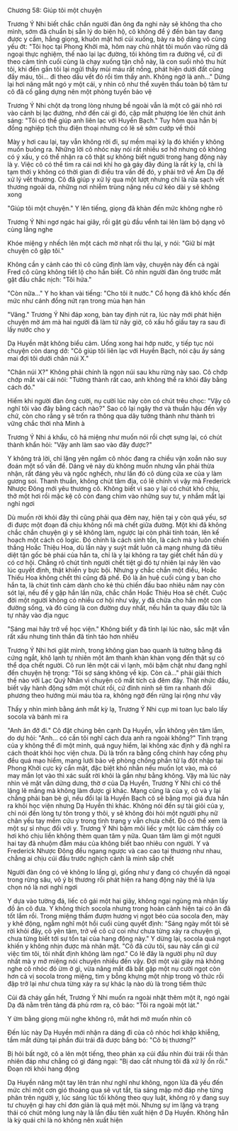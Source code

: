 




Chương 58: Giúp tôi một chuyện

Trương Ý Nhi biết chắc chắn người đàn ông đa nghi này sẽ không tha cho mình, sớm đã chuẩn bị sẵn lý do biện hộ, cô không để ý đến bàn tay đang được y cầm, hắng giọng, khuôn mặt hơi cúi xuống, bày ra bộ dáng vô cùng yếu ớt: "Tôi học tại Phong Khởi mà, hôm nay chủ nhật tôi muốn vào rừng dã ngoại thực nghiệm, thế nào lại lạc đường, tôi không tìm ra đường về, cứ đi theo cảm tính cuối cùng là chạy xuống tận chỗ này, là con suối nhỏ thu hút tôi, khi đến gần tôi lại ngửi thấy mùi máu rất nồng, phát hiện dưới đất cũng đầy máu, tôi... đi theo dấu vết đó rồi tìm thấy anh. Không ngờ là anh..." Dừng lại hơi nâng mắt ngó y một cái, y nhìn cô như thể xuyên thấu toàn bộ tâm tư cô đã cố gắng dựng nên một phòng tuyến bảo vệ

Trương Ý Nhi chột dạ trong lòng nhưng bề ngoài vẫn là một cô gái nhỏ rơi vào cảnh bị lạc đường, nhớ đến cái gì đó, cặp mắt phượng lóe lên chút ánh sáng: "Tôi có thể giúp anh liên lạc với Huyền Bạch." Tuy hôm qua hắn bị đồng nghiệp tịch thu điện thoại nhưng có lẽ sẽ sớm cướp về thôi

Mày y hơi cau lại, tay vẫn không rời đi, sự mềm mại kỳ lạ đó khiến y không muốn buông ra. Những lời cô nhóc này nói rất nhiều sơ hở nhưng cô không có ý xấu, y có thể nhận ra cô thật sự không biết người trong hang động này là y. Việc cô có thể tìm ra cái nơi khỉ ho gà gáy đây đúng là rất kỳ lạ, chỉ là tạm thời y không có thời gian đi điều tra vấn đề đó, y phải trở về Ám Dạ để xử lý vết thương. Cô đã giúp y xử lý qua một lượt nhưng chỉ là rửa sạch vết thương ngoài da, những nơi nhiễm trùng nặng nếu cứ kéo dài y sẽ không xong

"Giúp tôi một chuyện." Y lên tiếng, giọng đã khàn đến mức không nghe rõ

Trương Ý Nhi ngơ ngác hai giây, rồi gật gù đầu vểnh tai lên làm bộ dạng vô cùng lắng nghe


Khóe miệng y nhếch lên một cách mờ nhạt rồi thu lại, y nói: "Giữ bí mật chuyện cô gặp tôi."

Không cần y cảnh cáo thì cô cũng định làm vậy, chuyện này đến cả ngài Fred cô cũng không tiết lộ cho hắn biết. Cô nhìn người đàn ông trước mắt gật đầu chắc nịch: "Tôi hứa."

"Còn nữa..." Y ho khan vài tiếng: "Cho tôi ít nước." Cổ họng đã khô khốc đến mức như cánh đồng nứt rạn trong mùa hạn hán

"Vâng." Trương Ý Nhi đáp xong, bàn tay định rút ra, lúc này mới phát hiện chuyện mờ ám mà hai người đã làm từ nãy giờ, cô xấu hổ giấu tay ra sau đi lấy nước cho y

Dạ Huyền mặt không biểu cảm. Uống xong hai hớp nước, y tiếp tục nói chuyện còn dang dở: "Cô giúp tôi liên lạc với Huyền Bạch, nói cậu ấy sáng mai đợi tôi dưới chân núi X."

"Chân núi X?" Không phải chính là ngọn núi sau khu rừng này sao. Cô chớp chớp mắt vài cái nói: "Tường thành rất cao, anh không thể ra khỏi đây bằng cách đó."

Hiếm khi người đàn ông cười, nụ cười lúc này còn có chút trêu chọc: "Vậy cô nghĩ tôi vào đây bằng cách nào?" Sao cô lại ngây thơ và thuần hậu đến vậy chứ, còn cho rằng y sẽ trốn ra thông qua dãy tường thành như thành trì vững chắc thời nhà Minh à

Trương Ý Nhi á khẩu, cô há miệng như muốn nói rồi chợt sựng lại, có chút thành khẩn hỏi: "Vậy anh làm sao vào đây được?"


Y không trả lời, chỉ lặng yên ngắm cô nhóc đang ra chiều vặn xoắn não suy đoán một số vấn đề. Dáng vẻ này dù không muốn nhưng vẫn phải thừa nhận, rất đáng yêu và ngốc nghếch, như lần đó cô dùng cửa xe của y làm gương soi. Thanh thuần, không chút tâm địa, có lẽ chính vì vậy mà Frederick Nhược Đông mới yêu thương cô. Không biết vì sao y lại có chút khó chịu, thở một hơi rồi mặc kệ cô còn đang chìm vào những suy tư, y nhắm mắt lại nghỉ ngơi

Dù muốn rời khỏi đây thì cũng phải qua đêm nay, hiện tại y còn quá yếu, sợ đi được một đoạn đã chịu không nổi mà chết giữa đường. Một khi đã không chắc chắn chuyện gì y sẽ không làm, ngược lại còn phải tính toán, lên kế hoạch một cách có logic. Đó chính là cách sinh tồn, là cách mà y luôn chiến thắng Hoắc Thiệu Hoa, dù lần này y suýt mất luôn cả mạng nhưng đã tiêu diệt tận gốc bè phái của hắn ta, chỉ là y lại không ra tay giết chết hắn dù y có cơ hội. Chẳng rõ chút tình người chết tiệt gì đó tự nhiên lại nảy lên vào lúc quyết định, thật khiến y bực bội. Nhưng y chắc chắn một điều, Hoắc Thiếu Hoa không chết thì cũng đã phế. Đó là ân huệ cuối cùng y ban cho hắn ta, là chút tình cảm dành cho kẻ thù chiến đấu bao nhiêu năm nay còn sót lại, nếu để y gặp hắn lần nữa, chắc chắn Hoắc Thiệu Hoa sẽ chết. Cuộc đời một người không có nhiều cơ hội như vậy, y đã chừa cho hắn một con đường sống, và đó cũng là con đường duy nhất, nếu hắn ta quay đầu tức là tự nhảy vào địa ngục

"Sáng mai hãy trở về học viện." Không biết y đã tỉnh lại lúc nào, sắc mặt vẫn rất xấu nhưng tinh thần đã tỉnh táo hơn nhiều

Trương Ý Nhi hơi giật mình, trong không gian bao quanh là tường bằng đá cứng ngắt, khô lạnh tự nhiên một âm thanh khàn khàn vọng đến thật sự có thể dọa chết người. Cô run lên một cái vì lạnh, môi bặm chặt như đang nghĩ đến chuyện hệ trọng: "Tôi sợ sáng không về kịp. Còn cả..." phải giải thích thế nào với Lạc Quý Nhân vì chuyện cô mất tích cả đêm đây. Thật nhức đầu, biết vậy hành động sớm một chút rồi, cứ đinh ninh sẽ tìm ra nhanh đối phương theo hướng mùi máu tỏa ra, không ngờ đến rừng lại rộng như vậy

Thấy y nhìn mình bằng ánh mắt kỳ lạ, Trương Ý Nhi cụp mi toan lục balo lấy socola và bánh mì ra

"Anh ăn đỡ đi." Cô đặt chúng bên cạnh Dạ Huyền, vẫn không yên tâm lắm, do dự hỏi: "Anh... có cần tôi nghĩ cách đưa anh ra ngoài không?" Tình trạng của y không thể đi một mình, quá nguy hiểm, lại không xác định y đã nghĩ ra cách thoát khỏi học viện chưa. Dù là trốn ra bằng cổng chính hay cổng phụ đều quá mạo hiểm, mạng lưới bảo vệ phòng chống phần tử lạ đột nhập tại Phong Khởi cực kỳ cẩn mật, đặc biệt khó nhằn nếu muốn lọt vào, mà có may mắn lọt vào thì xác suất rời khỏi là gần như bằng không. Vậy mà lúc này nhìn vẻ mặt vẫn dửng dưng, thờ ơ của Dạ Huyền, Trương Ý Nhi chỉ có thể lặng lẽ mắng mà không làm được gì khác. Mạng cũng là của y, cô và y lại chẳng phải bạn bè gì, nếu đổi lại là Huyền Bạch cô sẽ bằng mọi giá đưa hắn ra khỏi học viện nhưng Dạ Huyền thì khác. Không nói đến sự tài giỏi của y, chỉ nói đến lòng tự tôn trong y thôi, y sẽ không đòi hỏi một người phụ nữ chân yếu tay mềm cứu y trong tình trạng y vẫn chưa chết. Đó có thể xem là một sự sỉ nhục đối với y. Trương Ý Nhi bặm môi liếc y một lúc cảm thấy có hơi khó chịu liền không thèm quan tâm y nữa. Quan tâm làm gì một người hai tay đã nhuộm đẫm máu của không biết bao nhiêu con người. Y và Frederick Nhược Đông đều ngang ngược và cao cao tại thương như nhau, chẳng ai chịu cúi đầu trước nghịch cảnh là mình sắp chết

Người đàn ông có vẻ không lo lắng gì, giống như y đang có chuyến dã ngoại trong rừng sâu, vô ý bị thương rồi phát hiện ra hang động này thế là lựa chọn nó là nơi nghỉ ngơi

Y dựa vào tường đá, liếc cô gái một hai giây, không ngại ngùng mà nhận lấy đồ ăn cô đưa. Y không thích socola nhưng trong hoàn cảnh hiện tại có ăn đã tốt lắm rồi. Trong miệng thấm đượm hương vị ngọt béo của socola đen, mày y khẽ động, ngẫm nghĩ một hồi cuối cùng quyết định: "Sáng ngày mốt tôi sẽ rời khỏi đây, cô yên tâm, trở về cô cứ coi như chưa từng xảy ra chuyện gì, chưa từng biết tới sự tồn tại của hang động này." Y dừng lại, socola quá ngọt khiến y không nhịn được mà nhăn mặt. "Cô đã cứu tôi, sau này cần gì cứ việc tìm tôi, tôi nhất định không làm ngơ." Có lẽ đây là người phụ nữ duy nhất mà y mở miệng nói chuyện nhiều đến vậy. Đợi một vài giây mà không nghe cô nhóc đó ừm ờ gì, vừa nâng mắt đã bắt gặp một nụ cười ngọt còn hơn cả vị socola trong miệng, tim y bỗng khựng một nhịp trong vô thức rồi đập trở lại như chưa từng xảy ra sự khác lạ nào dù là trong tiềm thức


Củi đã cháy gần hết, Trương Ý Nhi muốn ra ngoài nhặt thêm một ít, ngó ngài Dạ đã nằm trên tảng đá phủ rơm rạ, cô báo: "Tôi ra ngoài một lát."

Y ừm bằng giọng mũi nghe không rõ, mắt hơi mở muốn nhìn cô

Đến lúc này Dạ Huyền mới nhận ra dáng đi của cô nhóc hơi khập khiễng, tầm mắt dừng tại phần đùi trái đã được băng bó: "Cô bị thương?"

Bị hỏi bất ngờ, cô a lên một tiếng, theo phản xạ cúi đầu nhìn đùi trái rồi thản nhiên đáp như chẳng có gì đáng ngại: "Bị dao cắt nhưng tôi đã xử lý ổn rồi." Đoạn rời khỏi hang động

Dạ Huyền nâng một tay lên trán như nghĩ như không, ngọn lửa đã yếu đến mức chỉ một cơn gió thoáng qua sẽ vụt tắt, tia sáng mập mờ đáp nhẹ từng phân trên người y, lúc sáng lúc tối không theo quy luật, không rõ y đang suy tư chuyện gì hay chỉ đơn giản là quá mệt mỏi. Nhưng sự im lặng và trạng thái có chút mông lung này là lần đầu tiên xuất hiện ở Dạ Huyền. Không hẳn là kỳ quái chỉ là nó không nên xuất hiện




